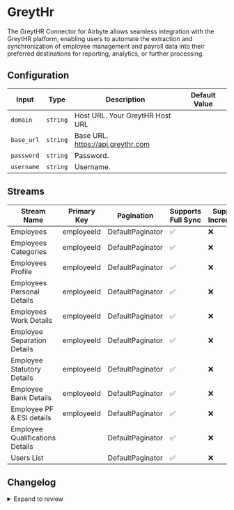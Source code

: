# GreytHr
The GreytHR Connector for Airbyte allows seamless integration with the GreytHR platform, enabling users to automate the extraction and synchronization of employee management and payroll data into their preferred destinations for reporting, analytics, or further processing.

## Configuration

| Input | Type | Description | Default Value |
|-------|------|-------------|---------------|
| `domain` | `string` | Host URL. Your GreytHR Host URL |  |
| `base_url` | `string` | Base URL. https://api.greythr.com |  |
| `password` | `string` | Password.  |  |
| `username` | `string` | Username.  |  |

## Streams
| Stream Name | Primary Key | Pagination | Supports Full Sync | Supports Incremental |
|-------------|-------------|------------|---------------------|----------------------|
| Employees | employeeId | DefaultPaginator | ✅ |  ❌  |
| Employees Categories | employeeId | DefaultPaginator | ✅ |  ❌  |
| Employees Profile | employeeId | DefaultPaginator | ✅ |  ❌  |
| Employees Personal Details | employeeId | DefaultPaginator | ✅ |  ❌  |
| Employees Work Details | employeeId | DefaultPaginator | ✅ |  ❌  |
| Employee Separation Details | employeeId | DefaultPaginator | ✅ |  ❌  |
| Employee Statutory Details | employeeId | DefaultPaginator | ✅ |  ❌  |
| Employee Bank Details | employeeId | DefaultPaginator | ✅ |  ❌  |
| Employee PF &amp; ESI details | employeeId | DefaultPaginator | ✅ |  ❌  |
| Employee Qualifications Details |  | DefaultPaginator | ✅ |  ❌  |
| Users List |  | DefaultPaginator | ✅ |  ❌  |

## Changelog

<details>
  <summary>Expand to review</summary>

| Version          | Date              | Pull Request | Subject        |
|------------------|-------------------|--------------|----------------|
| 0.0.30 | 2025-07-26 | [63876](https://github.com/airbytehq/airbyte/pull/63876) | Update dependencies |
| 0.0.29 | 2025-07-19 | [63524](https://github.com/airbytehq/airbyte/pull/63524) | Update dependencies |
| 0.0.28 | 2025-07-12 | [63156](https://github.com/airbytehq/airbyte/pull/63156) | Update dependencies |
| 0.0.27 | 2025-07-05 | [62617](https://github.com/airbytehq/airbyte/pull/62617) | Update dependencies |
| 0.0.26 | 2025-06-28 | [62192](https://github.com/airbytehq/airbyte/pull/62192) | Update dependencies |
| 0.0.25 | 2025-06-21 | [61855](https://github.com/airbytehq/airbyte/pull/61855) | Update dependencies |
| 0.0.24 | 2025-06-14 | [61153](https://github.com/airbytehq/airbyte/pull/61153) | Update dependencies |
| 0.0.23 | 2025-05-24 | [60650](https://github.com/airbytehq/airbyte/pull/60650) | Update dependencies |
| 0.0.22 | 2025-05-10 | [59876](https://github.com/airbytehq/airbyte/pull/59876) | Update dependencies |
| 0.0.21 | 2025-05-03 | [59296](https://github.com/airbytehq/airbyte/pull/59296) | Update dependencies |
| 0.0.20 | 2025-04-26 | [58823](https://github.com/airbytehq/airbyte/pull/58823) | Update dependencies |
| 0.0.19 | 2025-04-19 | [58188](https://github.com/airbytehq/airbyte/pull/58188) | Update dependencies |
| 0.0.18 | 2025-04-12 | [57712](https://github.com/airbytehq/airbyte/pull/57712) | Update dependencies |
| 0.0.17 | 2025-04-05 | [57061](https://github.com/airbytehq/airbyte/pull/57061) | Update dependencies |
| 0.0.16 | 2025-03-29 | [56696](https://github.com/airbytehq/airbyte/pull/56696) | Update dependencies |
| 0.0.15 | 2025-03-22 | [56077](https://github.com/airbytehq/airbyte/pull/56077) | Update dependencies |
| 0.0.14 | 2025-03-08 | [55476](https://github.com/airbytehq/airbyte/pull/55476) | Update dependencies |
| 0.0.13 | 2025-03-01 | [54785](https://github.com/airbytehq/airbyte/pull/54785) | Update dependencies |
| 0.0.12 | 2025-02-22 | [53820](https://github.com/airbytehq/airbyte/pull/53820) | Update dependencies |
| 0.0.11 | 2025-02-08 | [53270](https://github.com/airbytehq/airbyte/pull/53270) | Update dependencies |
| 0.0.10 | 2025-02-03 | [52620](https://github.com/airbytehq/airbyte/pull/52620) | Bug fixes with pagination |
| 0.0.9 | 2025-02-01 | [52782](https://github.com/airbytehq/airbyte/pull/52782) | Update dependencies |
| 0.0.8 | 2025-01-25 | [52256](https://github.com/airbytehq/airbyte/pull/52256) | Update dependencies |
| 0.0.7 | 2025-01-18 | [51794](https://github.com/airbytehq/airbyte/pull/51794) | Update dependencies |
| 0.0.6 | 2025-01-11 | [51176](https://github.com/airbytehq/airbyte/pull/51176) | Update dependencies |
| 0.0.5 | 2024-12-28 | [50603](https://github.com/airbytehq/airbyte/pull/50603) | Update dependencies |
| 0.0.4 | 2024-12-21 | [50126](https://github.com/airbytehq/airbyte/pull/50126) | Update dependencies |
| 0.0.3 | 2024-12-14 | [49621](https://github.com/airbytehq/airbyte/pull/49621) | Update dependencies |
| 0.0.2 | 2024-12-12 | [48920](https://github.com/airbytehq/airbyte/pull/48920) | Update dependencies |
| 0.0.1 | 2024-11-29 | | Initial release by [@bhushan-barbuddhe](https://github.com/bhushan-barbuddhe) via Connector Builder |

</details>
